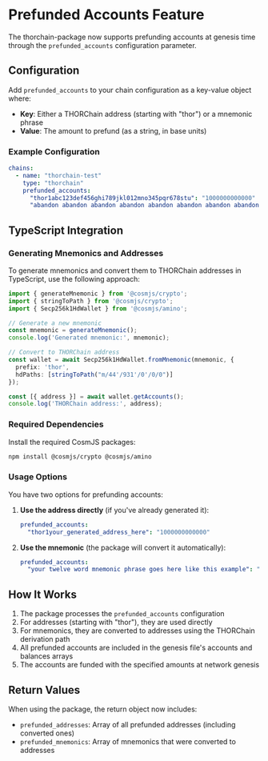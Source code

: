 # Prefunded Accounts Feature

The thorchain-package now supports prefunding accounts at genesis time through the `prefunded_accounts` configuration parameter.

## Configuration

Add `prefunded_accounts` to your chain configuration as a key-value object where:
- **Key**: Either a THORChain address (starting with "thor") or a mnemonic phrase
- **Value**: The amount to prefund (as a string, in base units)

### Example Configuration

```yaml
chains:
  - name: "thorchain-test"
    type: "thorchain"
    prefunded_accounts:
      "thor1abc123def456ghi789jkl012mno345pqr678stu": "1000000000000"  # Direct address
      "abandon abandon abandon abandon abandon abandon abandon abandon abandon abandon abandon about": "2000000000000"  # Mnemonic (will be converted)
```

## TypeScript Integration

### Generating Mnemonics and Addresses

To generate mnemonics and convert them to THORChain addresses in TypeScript, use the following approach:

```typescript
import { generateMnemonic } from '@cosmjs/crypto';
import { stringToPath } from '@cosmjs/crypto';
import { Secp256k1HdWallet } from '@cosmjs/amino';

// Generate a new mnemonic
const mnemonic = generateMnemonic();
console.log('Generated mnemonic:', mnemonic);

// Convert to THORChain address
const wallet = await Secp256k1HdWallet.fromMnemonic(mnemonic, {
  prefix: 'thor',
  hdPaths: [stringToPath("m/44'/931'/0'/0/0")]
});

const [{ address }] = await wallet.getAccounts();
console.log('THORChain address:', address);
```

### Required Dependencies

Install the required CosmJS packages:

```bash
npm install @cosmjs/crypto @cosmjs/amino
```

### Usage Options

You have two options for prefunding accounts:

1. **Use the address directly** (if you've already generated it):
   ```yaml
   prefunded_accounts:
     "thor1your_generated_address_here": "1000000000000"
   ```

2. **Use the mnemonic** (the package will convert it automatically):
   ```yaml
   prefunded_accounts:
     "your twelve word mnemonic phrase goes here like this example": "1000000000000"
   ```

## How It Works

1. The package processes the `prefunded_accounts` configuration
2. For addresses (starting with "thor"), they are used directly
3. For mnemonics, they are converted to addresses using the THORChain derivation path
4. All prefunded accounts are included in the genesis file's accounts and balances arrays
5. The accounts are funded with the specified amounts at network genesis

## Return Values

When using the package, the return object now includes:
- `prefunded_addresses`: Array of all prefunded addresses (including converted ones)
- `prefunded_mnemonics`: Array of mnemonics that were converted to addresses
